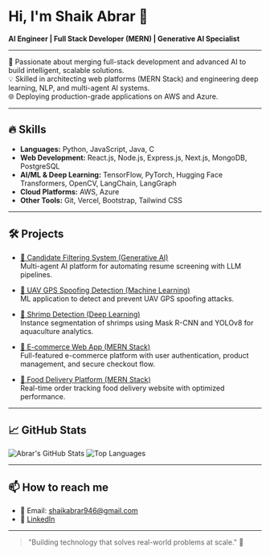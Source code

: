 # Hi, I'm Shaik Abrar 👋

**AI Engineer | Full Stack Developer (MERN) | Generative AI Specialist**

---

🚀 Passionate about merging full-stack development and advanced AI to build intelligent, scalable solutions.  
💡 Skilled in architecting web platforms (MERN Stack) and engineering deep learning, NLP, and multi-agent AI systems.  
🌐 Deploying production-grade applications on AWS and Azure.

---

## 🔥 Skills

- **Languages:** Python, JavaScript, Java, C
- **Web Development:** React.js, Node.js, Express.js, Next.js, MongoDB, PostgreSQL
- **AI/ML & Deep Learning:** TensorFlow, PyTorch, Hugging Face Transformers, OpenCV, LangChain, LangGraph
- **Cloud Platforms:** AWS, Azure
- **Other Tools:** Git, Vercel, Bootstrap, Tailwind CSS

---

## 🛠️ Projects

- [🔗 Candidate Filtering System (Generative AI)](https://github.com/Abrar030/Candidate-filtering-system-main)  
  Multi-agent AI platform for automating resume screening with LLM pipelines.

- [🔗 UAV GPS Spoofing Detection (Machine Learning)](https://github.com/Abrar030/UAV-spoofing)  
  ML application to detect and prevent UAV GPS spoofing attacks.

- [🔗 Shrimp Detection (Deep Learning)](https://github.com/Abrar030/Shrimp-Detection-)  
  Instance segmentation of shrimps using Mask R-CNN and YOLOv8 for aquaculture analytics.

- [🔗 E-commerce Web App (MERN Stack)](https://github.com/Abrar030/E-commerce)  
  Full-featured e-commerce platform with user authentication, product management, and secure checkout flow.

- [🔗 Food Delivery Platform (MERN Stack)](https://github.com/Abrar030/FoodDelivery-MERN)  
  Real-time order tracking food delivery website with optimized performance.

---

## 📈 GitHub Stats

![Abrar's GitHub Stats](https://github-readme-stats.vercel.app/api?username=Abrar030&show_icons=true&theme=radical)
![Top Languages](https://github-readme-stats.vercel.app/api/top-langs/?username=Abrar030&layout=compact&theme=radical)

---

## 📫 How to reach me

- 📧 Email: shaikabrar946@gmail.com
- 🔗 [LinkedIn](https://linkedin.com/in/abrar-shaik-b27018362)

---

> "Building technology that solves real-world problems at scale." 🚀

